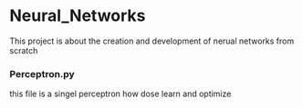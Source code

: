 # Neural_Networks
This project is about the creation and development of nerual networks from scratch

### Perceptron.py
this file is a singel perceptron how dose learn and optimize 
